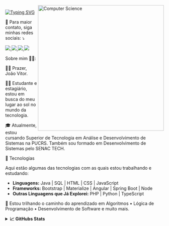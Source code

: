 <img src="https://user-images.githubusercontent.com/89143328/153285531-4112475a-469c-4359-8f9c-fea5cab55b3c.jpg" align = "right" min-width="300" max-width="600px" width="400px" alt="Computer Science">

<a href="https://git.io/typing-svg"><img src="https://readme-typing-svg.demolab.com?font=Fira+Code&size=28&pause=1000&color=FFC83D&width=435&lines=Oi%2C+tudo+bem%3F+%F0%9F%91%8B%F0%9F%98%8E" alt="Typing SVG" /></a><p align="left">
  💌 Para maior contato, siga minhas redes sociais: ⤵️
</p>


<p align="left">
  <a href="https://instagram.com/jvitorbarbosa_/">
  <img src="https://img.shields.io/badge/Instagram-E4405F?style=flat-square&labelColor=DF0174&logo=instagram&logoColor=white"/> </a> 
  
  <a href="https://www.linkedin.com/in/joao-vitor-fb/">
  <img src="https://img.shields.io/badge/LinkedIn-0077B5?style=flat-square&logo=linkedin&logoColor=white"/> </a>
  
  <a href="mailto:jvitorbf35@gmail.com">
  <img src="https://img.shields.io/badge/Gmail-D14836?style=flat-square&labelColor=FF0000&logo=gmail&logoColor=white"/> </a>
  
  <a href="https://www.facebook.com/jvitorflorianobarbosa/">
  <img src="https://img.shields.io/badge/Facebook-1877F2?style=flat-square&labelColor=3b5998&logo=facebook&logoColor=white" /> </a>
</p>

Sobre mim 👨‍💻: 

<p align = "left">
🧑🏻 Prazer, João Vitor.
</p> 
<p align="left">
  👨‍💻 Estudante e estagiário, estou em busca do meu lugar ao sol no mundo da tecnologia.
</p>
<p align = "left">
🎓 Atualmente, estou cursando Superior de Tecnologia em Análise e Desenvolvimento de Sistemas na PUCRS. Também sou formado em Desenvolvimento de Sistemas pelo SENAC TECH.
</p>
<p align = "left">
🚀 Tecnologias
  
Aqui estão algumas das tecnologias com as quais estou trabalhando e estudando:

- **Linguagens:** Java | SQL | HTML | CSS | JavaScript
- **Frameworks:** Bootstrap | Materialize | Angular | Spring Boot | Node
- **Outras Linguagens que Já Explorei:** PHP | Python | TypeScript

</p>
<p align = "left">
🌱 Estou trilhando o caminho do aprendizado em Algoritmos • Lógica de Programação • Desenvolvimento de Software e muito mais.
</p>

<details>	
  <summary><b>📈 GitHubs Stats</b></summary>
  <br />
<div align="center">
<a  href ="https://github.com/JvitorBF " > 
  <img height="150em" src ="https://github-readme-stats.vercel.app/api?username=JvitorBF&show_icons=true&theme=dark&include_all_commits=true&count_private=true"/>
  <img height="150em" src="https://github-readme-stats.vercel.app/api/top-langs/?username=JvitorBF&layout=compact&langs_count=7&theme=dark"/>
</div>
<details>	  

